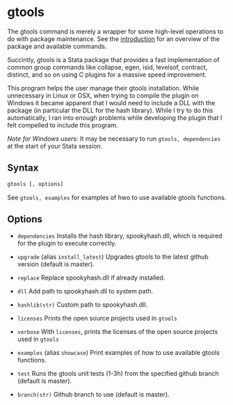gtools 
======

The gtools command is merely a wrapper for some high-level operations to do
with package maintenance. See the [introduction](index) for an overview of the
package and available commands.

Succintly, gtools is a Stata package that provides a fast implementation of
common group commands like collapse, egen, isid, levelsof, contract, distinct,
and so on using C plugins for a massive speed improvement.

This program helps the user manage their gtools installation. While
unnecessary in Linux or OSX, when trying to compile the plugin on Windows
it became apparent that I would need to include a DLL with the package
(in particular the DLL for the hash library). While I try to do this
automatically, I ran into enough problems while developing the plugin that I
felt compelled to include this program.

_Note for Windows users:_ It may be necessary to run `gtools, dependencies` at
the start of your Stata session.

Syntax
------

```stata
gtools [, options]
```

See `gtools, examples` for examples of hwo to use available gtools functions.

Options
-------

- `dependencies` Installs the hash library, spookyhash.dll, which is required
            for the plugin to execute correctly.

- `upgrade` (alias `install_latest`) Upgrades gtools to the latest github version (default is master).

- `replace` Replace spookyhash.dll if already installed.

- `dll` Add path to spookyhash.dll to system path.

- `hashlib(str)` Custom path to spookyhash.dll.

- `licenses` Prints the open source projects used in `gtools`

- `verbose` With `licenses`, prints the licenses of the open source projects used in `gtools`

- `examples` (alias `showcase`) Print examples of how to use available gtools functions.

- `test` Runs the gtools unit tests (1-3h) from the specified github branch (default is master).

- `branch(str)` Github branch to use (default is master).
